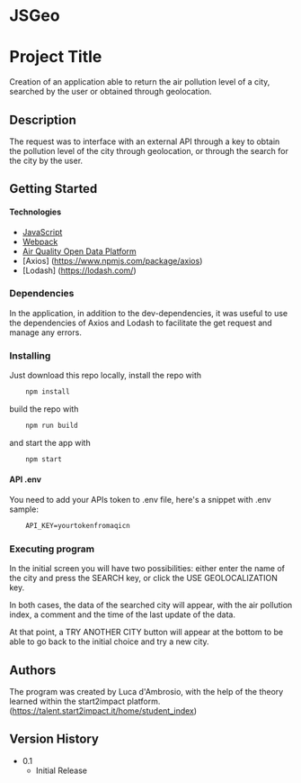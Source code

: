 # JSGeo

# Project Title

Creation of an application able to return the air pollution level of a city, searched by the user or obtained through geolocation.

## Description


The request was to interface with an external API through a key to obtain the pollution level of the city through geolocation, or through the search for the city by the user.

## Getting Started

#### Technologies

- [JavaScript](https://javascript.info)
- [Webpack](https://webpack.js.org)
- [Air Quality Open Data Platform](https://aqicn.org/data-platform/token/#/)
- [Axios] (https://www.npmjs.com/package/axios)
- [Lodash] (https://lodash.com/)

### Dependencies

In the application, in addition to the dev-dependencies, it was useful to use the dependencies of Axios and Lodash to facilitate the get request and manage any errors.

### Installing

Just download this repo locally, install the repo with

```javascript
	npm install
```

build the repo with 

```javascript
	npm run build
```

and start the app with

```javascript
	npm start
```

#### API .env

You need to add your APIs token to .env file, here's a snippet with .env sample:

```html
    API_KEY=yourtokenfromaqicn
```	

### Executing program

In the initial screen you will have two possibilities: either enter the name of the city and press the SEARCH key, or click the USE GEOLOCALIZATION key.

In both cases, the data of the searched city will appear, with the air pollution index, a comment and the time of the last update of the data.

At that point, a TRY ANOTHER CITY button will appear at the bottom to be able to go back to the initial choice and try a new city.

## Authors

The program was created by Luca d'Ambrosio, with the help of the theory learned within the start2impact platform. (https://talent.start2impact.it/home/student_index)

## Version History

* 0.1
    * Initial Release
